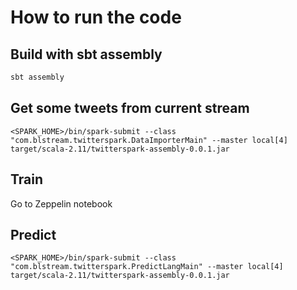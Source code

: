 # How to run the code

## Build with sbt assembly

```scala
sbt assembly
```

## Get some tweets from current stream

```shell
<SPARK_HOME>/bin/spark-submit --class "com.blstream.twitterspark.DataImporterMain" --master local[4] target/scala-2.11/twitterspark-assembly-0.0.1.jar
```

## Train

Go to Zeppelin notebook

## Predict

```shell
<SPARK_HOME>/bin/spark-submit --class "com.blstream.twitterspark.PredictLangMain" --master local[4] target/scala-2.11/twitterspark-assembly-0.0.1.jar
```
